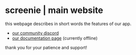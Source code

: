 # screenie | main website

this webpage describes in short words the features of our app.


- [our community discord](https://discord.gg/tsRDJTARnS)
- [our documentation page](https://docs.screenie.host) (currently offline)


thank you for your patience and support!